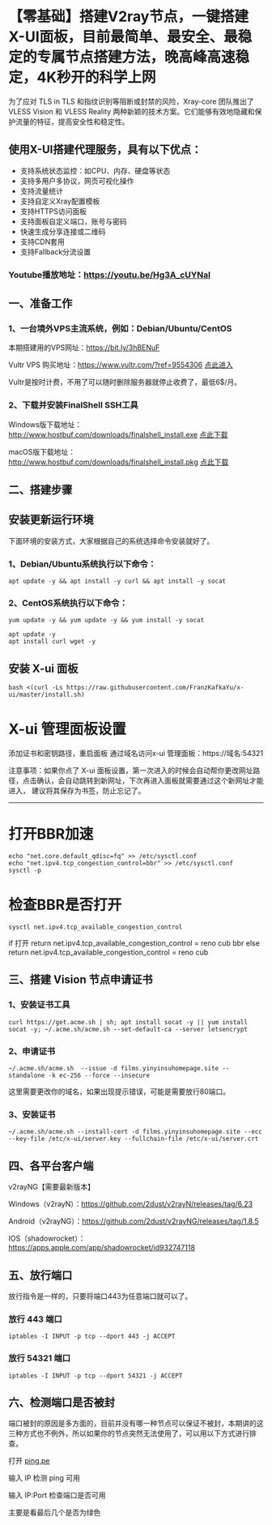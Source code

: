 # 【零基础】搭建V2ray节点，一键搭建X-UI面板，目前最简单、最安全、最稳定的专属节点搭建方法，晚高峰高速稳定，4K秒开的科学上网


为了应对 TLS in TLS 和指纹识别等阻断或封禁的风险，Xray-core 团队推出了 VLESS Vision 和 VLESS Reality 两种新颖的技术方案。它们能够有效地隐藏和保护流量的特征，提高安全性和稳定性。

## 使用X-UI搭建代理服务，具有以下优点：

- 支持系统状态监控：如CPU、内存、硬盘等状态
- 支持多用户多协议，网页可视化操作
- 支持流量统计
- 支持自定义Xray配置模板
- 支持HTTPS访问面板
- 支持面板自定义端口，账号与密码
- 快速生成分享连接或二维码
- 支持CDN套用
- 支持Fallback分流设置

### Youtube播放地址：https://youtu.be/Hg3A_cUYNaI

 ## 一、准备工作

  ### 1、一台境外VPS主流系统，例如：Debian/Ubuntu/CentOS

本期搭建用的VPS网址：https://bit.ly/3hBENuF
  
Vultr VPS 购买地址：https://www.vultr.com/?ref=9554306  [点此进入](https://www.vultr.com/?ref=9554306)  

Vultr是按时计费，不用了可以随时删除服务器就停止收费了，最低6$/月。

### 2、下载并安装FinalShell SSH工具

Windows版下载地址：http://www.hostbuf.com/downloads/finalshell_install.exe  [点此下载](http://www.hostbuf.com/downloads/finalshell_install.exe)

macOS版下载地址：http://www.hostbuf.com/downloads/finalshell_install.pkg  [点此下载](http://www.hostbuf.com/downloads/finalshell_install.pkg)

## 二、搭建步骤

## 安装更新运行环境

下面环境的安装方式，大家根据自己的系统选择命令安装就好了。
### 1、Debian/Ubuntu系统执行以下命令：
     
    apt update -y && apt install -y curl && apt install -y socat
     
### 2、CentOS系统执行以下命令：

    yum update -y && yum update -y && yum install -y socat

    apt update -y 
    apt install curl wget -y
    
## 安装 X-ui 面板

    bash <(curl -Ls https://raw.githubusercontent.com/FranzKafkaYu/x-ui/master/install.sh)


# X-ui 管理面板设置
添加证书和密钥路径，重启面板
通过域名访问x-ui 管理面板：https://域名:54321

注意事项：如果你点了 X-ui 面板设置，第一次进入的时候会自动帮你更改网址路径，点击确认，会自动跳转到新网址，下次再进入面板就需要通过这个新网址才能进入，
建议将其保存为书签，防止忘记了。

--------------------------------
# 打开BBR加速
    echo "net.core.default_qdisc=fq" >> /etc/sysctl.conf
    echo "net.ipv4.tcp_congestion_control=bbr" >> /etc/sysctl.conf
    sysctl -p

# 检查BBR是否打开
    sysctl net.ipv4.tcp_available_congestion_control
if 打开 return
    net.ipv4.tcp_available_congestion_control = reno cub bbr
else return
    net.ipv4.tcp_available_congestion_control = reno cub

## 三、搭建 Vision 节点申请证书

### 1、安装证书工具


    curl https://get.acme.sh | sh; apt install socat -y || yum install socat -y; ~/.acme.sh/acme.sh --set-default-ca --server letsencrypt


### 2、申请证书


    ~/.acme.sh/acme.sh  --issue -d films.yinyinsuhomepage.site --standalone -k ec-256 --force --insecure

这里需要更改你的域名，如果出现提示错误，可能是需要放行80端口。

### 3、安装证书

    ~/.acme.sh/acme.sh --install-cert -d films.yinyinsuhomepage.site --ecc --key-file /etc/x-ui/server.key --fullchain-file /etc/x-ui/server.crt
    

## 四、各平台客户端

v2rayNG【需要最新版本】

Windows（v2rayN）：https://github.com/2dust/v2rayN/releases/tag/6.23

Android（v2rayNG）：https://github.com/2dust/v2rayNG/releases/tag/1.8.5

IOS（shadowrocket）：https://apps.apple.com/app/shadowrocket/id932747118


## 五、放行端口
放行指令是一样的，只要将端口443为任意端口就可以了。

### 放行 443 端口

    iptables -I INPUT -p tcp --dport 443 -j ACCEPT

### 放行 54321 端口

    iptables -I INPUT -p tcp --dport 54321 -j ACCEPT


## 六、检测端口是否被封
端口被封的原因是多方面的，目前并没有哪一种节点可以保证不被封，本期讲的这三种方式也不例外，所以如果你的节点突然无法使用了，可以用以下方式进行排查。

打开 [ping.pe](https://ping.pe/)

输入 IP 检测 ping 可用

输入 IP:Port 检查端口是否可用

主要是看最后几个是否为绿色

